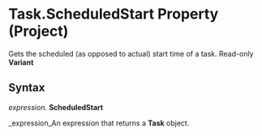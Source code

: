 
# Task.ScheduledStart Property (Project)

Gets the scheduled (as opposed to actual) start time of a task. Read-only  **Variant**


## Syntax

 _expression_. **ScheduledStart**

 _expression_An expression that returns a  **Task** object.

